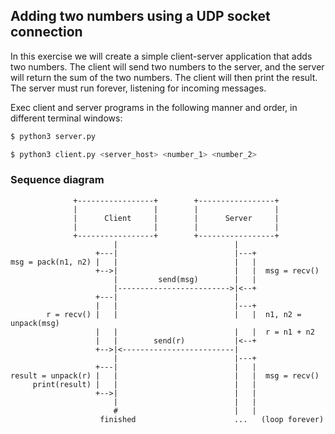 ## Adding two numbers using a UDP socket connection
In this exercise we will create a simple client-server application that adds two numbers. The client will send two numbers to the server, and the server will return the sum of the two numbers. The client will then print the result. The server must run forever, listening for incoming messages.

Exec client and server programs in the following manner and order, in different terminal windows:
```bash
$ python3 server.py
```
```bash
$ python3 client.py <server_host> <number_1> <number_2>
```

### Sequence diagram

```
              +-----------------+        +-----------------+
              |                 |        |                 |
              |      Client     |        |      Server     |
              |                 |        |                 |
              +-----------------+        +-----------------+
                       |                          |
                   +---|                          |---+
msg = pack(n1, n2) |   |                          |   |
                   +-->|                          |   |  msg = recv()
                       |         send(msg)        |   |
                       |------------------------->|<--+
                   +---|                          |
                   |   |                          |---+
        r = recv() |   |                          |   |  n1, n2 = unpack(msg)
                   |   |                          |   |  r = n1 + n2
                   |   |        send(r)           |<--+
                   +-->|<-------------------------|
                       |                          |---+
                   +---|                          |   |
result = unpack(r) |   |                          |   |  msg = recv()
     print(result) |   |                          |   |
                   +-->|                          |   |
                       |                          |   |
                       #                          |   |
                    finished                      ...   (loop forever)
```
